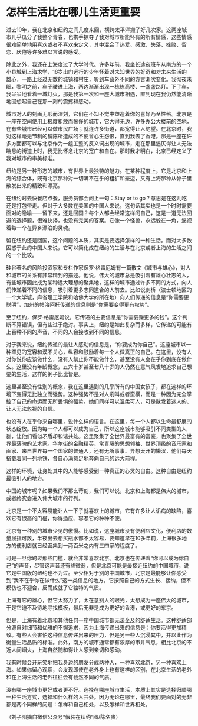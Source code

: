 # 怎样生活比在哪儿生活更重要

过去10年，我在北京和纽约之间几度来回，横跨太平洋搬了好几次家。这两座城市几乎瓜分了我整个青春，也携手掠夺了我对城市所能怀有的所有情感，这些情感很难简单地用喜欢或者不喜欢来定义，其中混合了热爱、感激、失落、挫败、留恋、厌倦等许多难以言说的感受。 

除此之外，我还在上海度过了大学时代。许多年前，我坐长途夜班车从南方的一个小县城到上海求学，18岁出门远行的少年怀着对未知世界的好奇和对未来生活的雄心，一路上经过无数的城镇和村庄，听到车窗外不同的方言渐次变化。我彻夜未眠，黎明之前，车子驶进上海，两边渐渐出现一栋栋高楼、一盏盏路灯。下了车，我呆呆地看着一城灯火，那是我第一次和一座大城市相遇，直到现在我仍然能清晰地回想起自己在那一刻的震撼和感动。 

城市对人的刻画无形而深刻，它们在不知不觉中塑造着你的喜好乃至性格。北京是一座在空间使用上极度粗放而奢侈的城市，它大得无边，许多办公大楼前的空地，在有些城市已经可以做市民广场；就连许多街道，都宽得让人绝望。在北京时，我对这样毫无节制的铺陈所造成的不便曾心生怨恨，直到我去了香港。那是一座在许多方面都可以与北京作为一组工整的反义词出现的城市，走在那里逼仄得让人无法喘息的街道上时，我无比怀念北京的宽广和自在。那时我才明白，北京已经定义了我对城市的审美标准。 

纽约是另一种形态的城市，有世界上最独特的魅力。在某种程度上，它是北京和上海的综合体，既有北京那种对一切满不在乎的粗犷和豪迈，又有上海那种从骨子里散发出来的精致和漂亮。 

在纽约时去快餐店点餐，服务员都会问上一句：Stay or to go？意思是在这儿吃还是打包带走。但对于大多数在美国的中国人来说，这句话其实也是一个时时需要面对的隐喻——留下来，还是回国？每个人都会经常这样问自己，这是一道无法回避的选择题，很难抉择，也没有完美的答案。它像一个怪兽，永远躲在一角，逼视着每一个在异乡漂泊的灵魂。 

留在纽约还是回国，这个问题的本质，其实是要选择怎样的一种生活。而对大多数困惑于此的中国人来说，它可以简化成在纽约的生活与在北京或者上海的生活之间的一个比较。 

硅谷著名的风险投资家和专栏作家保罗·格雷厄姆有一篇散文《城市与雄心》，对人和城市的关系有非常精到的描述。他说，伟大的城市总是吸引着有雄心壮志的人，有些城市因此成为某种远大理想的聚集地，这样的城市通过许多不同的方式，向人们传递着不同的信息，吸引着更多志同道合的人前去。比如说剑桥（波士顿地区的一个大学城，麻省理工学院和哈佛大学的所在地）向人们传递的信息是“你需要更聪明”，加州的帕洛阿托传递的信息则是“你需要变得更有权势”。 

至于纽约，保罗·格雷厄姆说，它传递的主要信息是“你需要赚更多的钱”。这个判断不算错误，但有些过于绝对。事实上，纽约是如此复杂而多样，它传递的可能有上百种不同的声音，不同的人会接收到不同的信息。 

对于我来说，纽约传递的最让人感动的信息是，“你要成为你自己”。这座城市以一种罕见的宽容和漠不关心，纵容和鼓励着每一个人做真正的自己。在这里，没有人对你说你应该做什么，没有人禁止你不能做什么，甚至没有人会在乎你到底在做什么。这里没有年龄概念，五六十岁甚至七八十岁的人仍然在意气风发地追求自己想要的生活，这样的例子比比皆是。 

这里甚至没有性别的概念，我在这里遇到的几乎所有的中国女孩子，都在这样的环境下变得无比独立而强势。这种强势不是对人吼叫或者蛮横，而是一种因为完全掌控了自己的命运而无所畏惧的强势。她们同样可以温柔可人，可是散发着迷人的、让人无法忽视的自信。 

也没有人在乎你来自哪里，说什么样的语言。在这里，每一个人都以生命最舒展的状态绽放。因为每一个人都可以成为自己，所以这座城市能够吸引不同类型的人群，让他们看似矛盾却和谐共处。这里聚集了全世界最富有的富豪，也聚集了全世界最落魄的艺术家。华尔街的金融精英、常青藤的思想领袖、世界顶级的音乐家和画家、来自世界每一个国家的普通人，还有无所事事、异想天开的懒汉，他们每天搭载着同一列地铁，各自心满意足地奔向自己的远大前程。 

这样的环境，让身处其中的人能够感受到一种真正的心灵的自由。这种自由是纽约最吸引人的地方。 

中国的城市呢？如果我们不那么苛刻，我们可以说，北京和上海都是伟大的城市，或者终究会进入伟大城市的行列。 

北京是一个不太容易能让人一下子就喜欢上的城市，它有许多让人诟病的缺陷，喜欢它有很高的门槛，你得适应、容忍它的种种不便。 

北京有一种别的城市少见的傲慢。比如说，这座城市没有便利店文化，便利店的数量屈指可数，半夜出去想买瓶水都不太容易，要知道早在10多年前，上海很多地方的便利店就已经密集到一两百米之内有三四家的程度了。 

可是一旦你跨过那些门槛，就会非常喜欢北京。北京也在传递着“你可以成为你自己”的声音，尽管这声音还有些微弱，但是北京可能是最接近纽约的中国城市，说它是中国版的纽约也不为过。至少相对于别的中国城市，北京是最能够让你感受到“我不在乎你在做什么”这一类信息的地方。它按照自己的方式生长、接纳，但不模仿也不迎合，反而成就了它独特的气质。 

上海有它的雄心，但它太努力了，太在意别人的眼光，太想成为一座伟大的城市，于是它迫不及待地寻找模板，最后无非是成为更好的香港，或更好的东京。 

但是，上海有着北京和其他任何一座中国城市都无法企及的舒适生活。这种舒适部分源自对细节和优雅的不懈追求，因为上海传递出来的信息是：你要活得更加精致。有些人会害怕这种信息传递出来的压力，但是另一些人沉浸其中，并以此作为衡量生活品质的标准。此外，南方的城市通常都有浓厚的市井气息，相比北京的不近人间烟火，上海自然随和得让人感到亲切和感动。 

我有时候会开玩笑地把我身边的朋友分成两种人，一种喜欢北京，另一种喜欢上海。如果你留心观察，会发现即使在老外身上也有这样的区别，在北京生活的老外和在上海生活的老外往往会有截然不同的气质。 

没有哪一座城市更好或者更不好。选择在哪座城市生活，本质上其实是选择归顺哪一种生活方式，选择和什么样的人共处。因为无论在哪里，最终我们要面对的无非都是两个同样的问题：怎样和自己相处，以及怎样和世界相处。 

（刘子阳摘自微信公众号“假装在纽约”图/陈名贵）